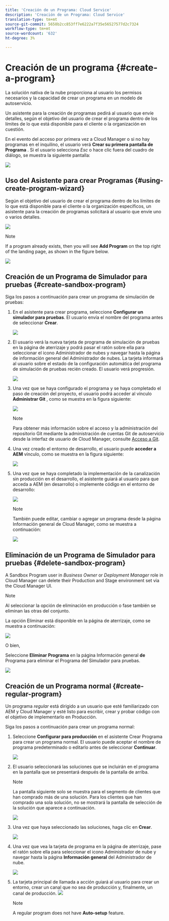 ```yaml
---
title: 'Creación de un Programa: Cloud Service'
description: 'Creación de un Programa: Cloud Service'
translation-type: tm+mt
source-git-commit: 5658b2cc853ff7e6222a7f35e56527577d2c7324
workflow-type: tm+mt
source-wordcount: '632'
ht-degree: 3%

---
```



# Creación de un programa {#create-a-program}

La solución nativa de la nube proporciona al usuario los permisos necesarios y la capacidad de crear un programa en un modelo de autoservicio.

Un asistente para la creación de programas pedirá al usuario que envíe detalles, según el objetivo del usuario de crear el programa dentro de los límites de lo que está disponible para el cliente o la organización en cuestión.

En el evento del acceso por primera vez a Cloud Manager o si no hay programas en el inquilino, el usuario verá **Crear su primera pantalla de Programa** . Si el usuario selecciona *Esc* o hace clic fuera del cuadro de diálogo, se muestra la siguiente pantalla:

![](assets/create-program1.png)


## Uso del Asistente para crear Programas {#using-create-program-wizard}

Según el objetivo del usuario de crear el programa dentro de los límites de lo que está disponible para el cliente o la organización específicos, un asistente para la creación de programas solicitará al usuario que envíe uno o varios detalles.

![](assets/create-sandbox.png)

>[!NOTE]
>If a program already exists, then you will see **Add Program** on the top right of the landing page, as shown in the figure below.

![](assets/create-program-add.png)

## Creación de un Programa de Simulador para pruebas {#create-sandbox-program}

Siga los pasos a continuación para crear un programa de simulación de pruebas:

1. En el asistente para crear programa, seleccione **Configurar un simulador para pruebas**. El usuario envía el nombre del programa antes de seleccionar **Crear**.

   ![](assets/create-sandbox.png)

1. El usuario verá la nueva tarjeta de programa de simulación de pruebas en la página de aterrizaje y podrá pasar el ratón sobre ella para seleccionar el icono Administrador de nubes y navegar hasta la página de información general del Administrador de nubes. La tarjeta informará al usuario sobre el estado de la configuración automática del programa de simulación de pruebas recién creado. El usuario verá progresión.

   ![](assets/program-create-setupdemo2.png)

1. Una vez que se haya configurado el programa y se haya completado el paso de creación del proyecto, el usuario podrá acceder al vínculo **Administrar Git** , como se muestra en la figura siguiente:

   ![](assets/create-program4.png)

   >[!NOTE]
   >
   >Para obtener más información sobre el acceso y la administración del repositorio Git mediante la administración de cuentas Git de autoservicio desde la interfaz de usuario de Cloud Manager, consulte [Acceso a Git](/help/implementing/cloud-manager/accessing-git.md).


1. Una vez creado el entorno de desarrollo, el usuario puede **acceder a AEM** vínculo, como se muestra en la figura siguiente:

   ![](assets/create-program-5.png)

1. Una vez que se haya completado la implementación de la canalización sin producción en el desarrollo, el asistente guiará al usuario para que acceda a AEM (en desarrollo) o implemente código en el entorno de desarrollo:

   ![](assets/create-program-setup-deploy.png)

   >[!NOTE]
   >También puede editar, cambiar o agregar un programa desde la página Información general de Cloud Manager, como se muestra a continuación:

   ![](assets/create-program-a1.png)

## Eliminación de un Programa de Simulador para pruebas {#delete-sandbox-program}

A Sandbox Program user in *Business Owner* or *Deployment Manager* role in Cloud Manager can delete their Production and Stage environment set via the Cloud Manager UI.

>[!NOTE]
>Al seleccionar la opción de eliminación en producción o fase también se eliminan las otras del conjunto.

La opción Eliminar está disponible en la página de aterrizaje, como se muestra a continuación:

![](assets/delete-sandbox1.png)

O bien,

Seleccione **Eliminar Programa** en la página Información general **de** Programa para eliminar el Programa del Simulador para pruebas.

![](assets/delete-sandbox2.png)


## Creación de un Programa normal {#create-regular-program}

Un programa *regular* está dirigido a un usuario que esté familiarizado con AEM y Cloud Manager y esté listo para escribir, crear y probar código con el objetivo de implementarlo en Producción.

Siga los pasos a continuación para crear un programa normal:

1. Seleccione **Configurar para producción** en el asistente Crear Programa para crear un programa normal. El usuario puede aceptar el nombre de programa predeterminado o editarlo antes de seleccionar **Continuar**.

   ![](assets/create-prod1.png)

1. El usuario seleccionará las soluciones que se incluirán en el programa en la pantalla que se presentará después de la pantalla de arriba.



   >[!NOTE]
   >
   >La pantalla siguiente solo se muestra para el segmento de clientes que han comprado más de una solución. Para los clientes que han comprado una sola solución, no se mostrará la pantalla de selección de la solución que aparece a continuación.

   ![](assets/set-up-prod2.png)

1. Una vez que haya seleccionado las soluciones, haga clic en **Crear**.

   ![](assets/set-up-prod3.png)

1. Una vez que vea la tarjeta de programa en la página de aterrizaje, pase el ratón sobre ella para seleccionar el icono Administrador de nube y navegar hasta la página **Información general** del Administrador de nube.

   ![](assets/set-up-prod4.png)

1. La tarjeta principal de llamada a acción guiará al usuario para crear un entorno, crear un canal que no sea de producción y, finalmente, un canal de producción.
   ![](assets/set-up-prod5.png)


   >[!NOTE]
   >
   >A regular program does not have **Auto-setup** feature.





